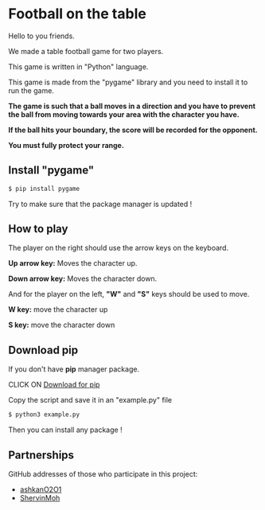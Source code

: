 
# Football on the table

Hello to you friends.

We made a table football game for two players.

This game is written in "Python" language.

This game is made from the "pygame" library and you need to install it to run the game.

**The game is such that a ball moves in a direction and you have to prevent the ball from moving towards your area with the character you have.**

**If the ball hits your boundary, the score will be recorded for the opponent.**

**You must fully protect your range.**

## Install "pygame"
```bash
$ pip install pygame
```
Try to make sure that the package manager is updated !

## How to play 

The player on the right should use the arrow keys on the keyboard.

**Up arrow key:** Moves the character up.

**Down arrow key:** Moves the character down.

And for the player on the left, **"W"** and **"S"** keys should be used to move.

**W key:** move the character up

**S key:** move the character down

## Download pip
If you don't have **pip** manager package.

CLICK ON
[Download for pip](https://bootstrap.pypa.io/get-pip.py) 

Copy the script and save it in an "example.py" file

```bash
$ python3 example.py
```
Then you can install any package !

## Partnerships

GitHub addresses of those who participate in this project:

- [ashkanO2O1](https://github.com/ashkan0201) 
- [ShervinMoh](https://github.com/ShervinMoh) 

